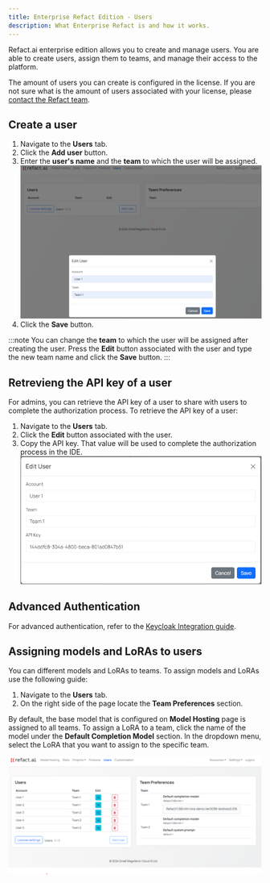 ```yaml
---
title: Enterprise Refact Edition - Users
description: What Enterprise Refact is and how it works.
---
```


Refact.ai enterprise edition allows you to create and manage users. You are able to create users, assign them to teams, and manage their access to the platform.

The amount of users you can create is configured in the license. If you are not sure what is the amount of users associated with your license, please [contact the Refact team](https://refact.ai/contact/).

## Create a user

1. Navigate to the **Users** tab.
2. Click the **Add user** button.
3. Enter the **user's name** and the **team** to which the user will be assigned.
![Create a user](../../../../../assets/enterprise-refact-users-create.png)
5. Click the **Save** button.

:::note
You can change the **team** to which the user will be assigned after creating the user. Press the **Edit** button associated with the user and type the new team name and click the **Save** button.
:::

## Retrevieng the API key of a user

For admins, you can retrieve the API key of a user to share with users to complete the authorization process. To retrieve the API key of a user:

1. Navigate to the **Users** tab.
2. Click the **Edit** button associated with the user.
3. Copy the API key. That value will be used to complete the authorization process in the IDE.
![Retrieve the API key of a user](../../../../../assets/enterprise-refact-users-retrieve-api-key.png)

## Advanced Authentication

For advanced authentication, refer to the [Keycloak Integration guide](https://docs.refact.ai/guides/authentication/keycloak/).

## Assigning models and LoRAs to users

You can different models and LoRAs to teams. To assign models and LoRAs use the following guide:

1. Navigate to the **Users** tab.
2. On the right side of the page locate the **Team Preferences** section.

By default, the base model that is configured on **Model Hosting** page is assigned to all teams. To assign a LoRA to a team, click the name of the model under the **Default Completion Model** section. In the dropdown menu, select the LoRA that you want to assign to the specific team.

![Assigning models and LoRAs to users](../../../../../assets/assign-models-loras.png)